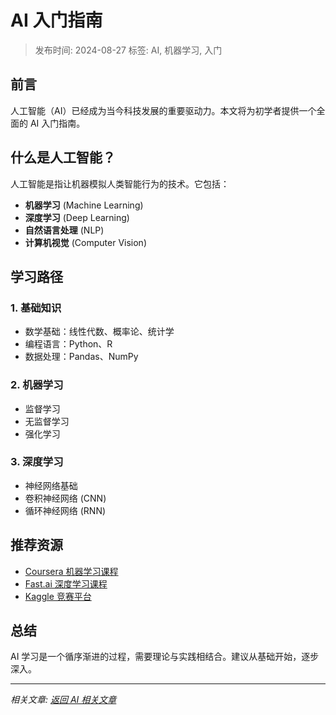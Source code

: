 # AI 入门指南

> 发布时间: 2024-08-27
> 标签: AI, 机器学习, 入门

## 前言

人工智能（AI）已经成为当今科技发展的重要驱动力。本文将为初学者提供一个全面的 AI 入门指南。

## 什么是人工智能？

人工智能是指让机器模拟人类智能行为的技术。它包括：

- **机器学习** (Machine Learning)
- **深度学习** (Deep Learning)  
- **自然语言处理** (NLP)
- **计算机视觉** (Computer Vision)

## 学习路径

### 1. 基础知识
- 数学基础：线性代数、概率论、统计学
- 编程语言：Python、R
- 数据处理：Pandas、NumPy

### 2. 机器学习
- 监督学习
- 无监督学习
- 强化学习

### 3. 深度学习
- 神经网络基础
- 卷积神经网络 (CNN)
- 循环神经网络 (RNN)

## 推荐资源

- [Coursera 机器学习课程](https://www.coursera.org/learn/machine-learning)
- [Fast.ai 深度学习课程](https://www.fast.ai/)
- [Kaggle 竞赛平台](https://www.kaggle.com/)

## 总结

AI 学习是一个循序渐进的过程，需要理论与实践相结合。建议从基础开始，逐步深入。

---

*相关文章: [返回 AI 相关文章](/ai/)*
